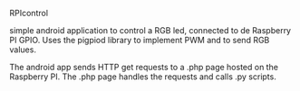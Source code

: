 RPIcontrol

simple android application to control a RGB led, connected to de Raspberry PI GPIO.
Uses the pigpiod library to implement PWM and to send RGB values.

The android app sends HTTP get requests to a .php page hosted on the Raspberry PI. 
The .php page handles the requests and calls .py scripts.
